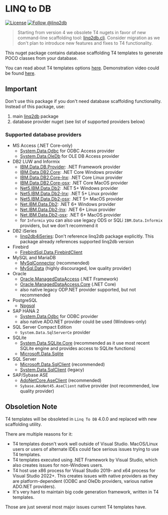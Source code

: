 # LINQ to DB

[![License](https://img.shields.io/github/license/linq2db/linq2db)](MIT-LICENSE.txt)
[![Follow @linq2db](https://img.shields.io/twitter/follow/linq2db.svg)](https://twitter.com/linq2db)

> Starting from version 4 we obsolete T4 nugets in favor of new command-line scaffolding tool: [linq2db.cli](https://www.nuget.org/packages/linq2db.cli). Consider migration as we don't plan to introduce new features and fixes to T4 functionality.

This nuget package contains database scaffolding T4 templates to generate POCO classes from your database.

You can read about T4 templates options [here](https://linq2db.github.io/articles/T4.html). Demonstration video could be found [here](https://linq2db.github.io/articles/general/Video.html).

## Important

Don't use this package if you don't need database scaffolding functionality. Instead of this package, use:
1. main [linq2db](https://www.nuget.org/packages/linq2db) package
2. database provider nuget (see list of supported providers below)

### Supported database providers

- MS Access (.NET Core-only)
  - [System.Data.Odbc](https://www.nuget.org/packages/System.Data.Odbc) for ODBC Access provider
  - [System.Data.OleDb](https://www.nuget.org/packages/System.Data.OleDb) for OLE DB Access provider
- DB2 LUW and Informix
  - [IBM.Data.DB.Provider](https://www.nuget.org/packages/IBM.Data.DB.Provider): .NET Framework provider
  - [IBM.Data.DB2.Core](https://www.nuget.org/packages/IBM.Data.DB2.Core): .NET Core Windows provider
  - [IBM.Data.DB2.Core-lnx](https://www.nuget.org/packages/IBM.Data.DB2.Core-lnx): .NET Core Linux provider
  - [IBM.Data.DB2.Core-osx](https://www.nuget.org/packages/IBM.Data.DB2.Core-osx): .NET Core MacOS provider
  - [Net5.IBM.Data.Db2](https://www.nuget.org/packages/Net5.IBM.Data.Db2): .NET 5+ Windows provider
  - [Net5.IBM.Data.Db2-lnx](https://www.nuget.org/packages/Net5.IBM.Data.Db2-lnx): .NET 5+ Linux provider
  - [Net5.IBM.Data.Db2-osx](https://www.nuget.org/packages/Net5.IBM.Data.Db2-osx): .NET 5+ MacOS provider
  - [Net.IBM.Data.Db2](https://www.nuget.org/packages/Net.IBM.Data.Db2): .NET 6+ Windows provider
  - [Net.IBM.Data.Db2-lnx](https://www.nuget.org/packages/Net.IBM.Data.Db2-lnx): .NET 6+ Linux provider
  - [Net.IBM.Data.Db2-osx](https://www.nuget.org/packages/Net.IBM.Data.Db2-osx): .NET 6+ MacOS provider
  - for `Informix` you can also use legacy ODS or SQLi `IBM.Data.Informix` providers, but we don't recommend it
- DB2 iSeries
  - [linq2db4iSeries](https://www.nuget.org/packages/linq2db4iSeries): Don't reference linq2db package explicitly. This package already references supported linq2db version
- Firebird
  - [FirebirdSql.Data.FirebirdClient](https://www.nuget.org/packages/FirebirdSql.Data.FirebirdClient)
- MySQL and MariaDB
  - [MySqlConnector](https://www.nuget.org/packages/MySqlConnector) (recommended)
  - [MySql.Data](https://www.nuget.org/packages/MySql.Data) (highly discouraged, low quality provider)
- Oracle
  - [Oracle.ManagedDataAccess](https://www.nuget.org/packages/Oracle.ManagedDataAccess) (.NET Framework)
  - [Oracle.ManagedDataAccess.Core](https://www.nuget.org/packages/Oracle.ManagedDataAccess.Core) (.NET Core)
  - also native legacy ODP.NET provider supported, but not recommended
- PostgreSQL
  - [Npgsql](https://www.nuget.org/packages/Npgsql)
- SAP HANA 2
  - [System.Data.Odbc](https://www.nuget.org/packages/System.Data.Odbc) for ODBC provider
  - also native ADO.NET provider could be used (Windows-only)
- SQL Server Compact Edition
  - `System.Data.SqlServerCe` provider
- SQLite
  - [System.Data.SQLite.Core](https://www.nuget.org/packages/System.Data.SQLite.Core) (recommended as it use most recent SQLite engine and provides access to SQLite functions)
  - [Microsoft.Data.Sqlite](https://www.nuget.org/packages/Microsoft.Data.Sqlite)
- SQL Server
  - [Microsoft.Data.SqlClient](https://www.nuget.org/packages/Microsoft.Data.SqlClient) (recommended)
  - [System.Data.SqlClient](https://www.nuget.org/packages/System.Data.SqlClient) (legacy)
- SAP/Sybase ASE
  - [AdoNetCore.AseClient](https://www.nuget.org/packages/AdoNetCore.AseClient) (recommended)
  - `Sybase.AdoNet45.AseClient` native provider (not recommended, low quality provider)

## Obsoletion Note

T4 templates will be obsoleted in `Linq To DB` 4.0.0 and replaced with new scaffolding utility.

There are multiple reasons for it:

- T4 templates doesn't work well outside of Visual Studio. MacOS/Linux users or users of alternate IDEs could face serious issues trying to use T4 templates.
- T4 templates executed using .NET Framework by Visual Studio, which also creates issues for non-Windows users.
- T4 host use x86 process for Visual Studio 2019- and x64 process for Visual Studio 2022+. This creates issues with native providers as they are platform-dependent (ODBC and OleDb providers, various native ADO.NET providers).
- It's very hard to maintain big code generation framework, written in T4 templates.

Those are just several most major issues current T4 templates have.
